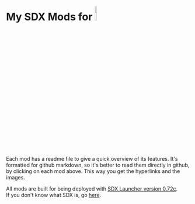 <!--Read this in github to have all the visuals and formatting: https://github.com/manux32/7dtdSdxMods-->
# My SDX Mods for <img src="https://manux32.github.io/7dtd_miscImages/7dtd_logo_compact.png" width="10%" height="10%">

Each mod has a readme file to give a quick overview of its features. It's formatted for github markdown, so it's better to read them directly in github, by clicking on each mod above. This way you get the hyperlinks and the images.  


All mods are built for being deployed with [SDX Launcher version 0.72c](https://github.com/SphereII/SDXWorkshop/blob/master/SDX0.7.2c.zip).  
If you don't know what SDX is, go [here](https://7daystodie.com/forums/showthread.php?72888-7D2D-SDX-Tutorials-and-Modding-Kit).
